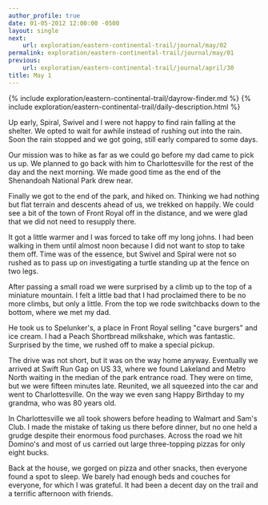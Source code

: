 ```yaml
---
author_profile: true
date: 01-05-2012 12:00:00 -0500
layout: single
next:
    url: exploration/eastern-continental-trail/journal/may/02
permalink: exploration/eastern-continental-trail/journal/may/01
previous:
    url: exploration/eastern-continental-trail/journal/april/30
title: May 1
---
```

{% include exploration/eastern-continental-trail/dayrow-finder.md %}
{% include exploration/eastern-continental-trail/daily-description.html %}

Up early, Spiral, Swivel and I were not happy to find rain falling at the shelter. We opted to wait for awhile instead of rushing out into the rain. Soon the rain stopped and we got going, still early compared to some days.

Our mission was to hike as far as we could go before my dad came to pick us up. We planned to go back with him to Charlottesville for the rest of the day and the next morning. We made good time as the end of the Shenandoah National Park drew near.

Finally we got to the end of the park, and hiked on. Thinking we had nothing but flat terrain and descents ahead of us, we trekked on happily. We could see a bit of the town of Front Royal off in the distance, and we were glad that we did not need to resupply there.

It got a little warmer and I was forced to take off my long johns. I had been walking in them until almost noon because I did not want to stop to take them off. Time was of the essence, but Swivel and Spiral were not so rushed as to pass up on investigating a turtle standing up at the fence on two legs.

After passing a small road we were surprised by a climb up to the top of a miniature mountain. I felt a little bad that I had proclaimed there to be no more climbs, but only a little. From the top we rode switchbacks down to the bottom, where we met my dad.

He took us to Spelunker's, a place in Front Royal selling "cave burgers" and ice cream. I had a Peach Shortbread milkshake, which was fantastic. Surprised by the time, we rushed off to make a special pickup.

The drive was not short, but it was on the way home anyway. Eventually we arrived at Swift Run Gap on US 33, where we found Lakeland and Metro North waiting in the median of the park entrance road. They were on time, but we were fifteen minutes late. Reunited, we all squeezed into the car and went to Charlottesville. On the way we even sang Happy Birthday to my grandma, who was 80 years old.

In Charlottesville we all took showers before heading to Walmart and Sam's Club. I made the mistake of taking us there before dinner, but no one held a grudge despite their enormous food purchases. Across the road we hit Domino's and most of us carried out large three-topping pizzas for only eight bucks.

Back at the house, we gorged on pizza and other snacks, then everyone found a spot to sleep. We barely had enough beds and couches for everyone, for which I was grateful. It had been a decent day on the trail and a terrific afternoon with friends.